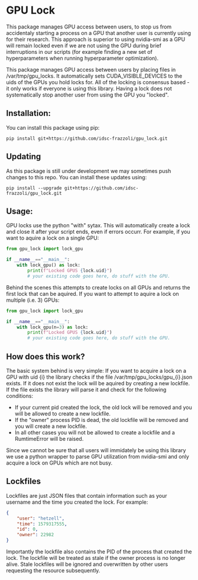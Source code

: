 # GPU Lock
This package manages GPU access between users, to stop us from accidentaly starting a process on a GPU that another user is currently using for their research. This approach is superior to using nvidia-smi as a GPU will remain locked even if we are not using the GPU during brief interruptions in our scripts (for example finding a new set of hyperparameters when running hyperparameter optimization). 

This package manages GPU access between users by placing files in /var/tmp/gpu_locks. It automatically sets CUDA_VISIBLE_DEVICES to the uids of the GPUs you hold locks for. All of the locking is consensus based - it only works if everyone is using this library. Having a lock does not systematically stop another user from using the GPU you "locked".

## Installation:
You can install this package using pip:
```shell
pip install git+https://github.com/idsc-frazzoli/gpu_lock.git
```

## Updating
As this package is still under development we may sometimes push changes to this repo. You can install these updates using:
```shell
pip install --upgrade git+https://github.com/idsc-frazzoli/gpu_lock.git
```

## Usage:
GPU locks use the python "with" sytax. This will automatically create a lock and close it after your script ends, even if errors occurr. For example, if you want to aquire a lock on a single GPU:
```python
from gpu_lock import lock_gpu

if __name__=="__main__":
    with lock_gpu() as lock:
        print(f"Locked GPUS {lock.uid}")
        # your existing code goes here, do stuff with the GPU.
```
Behind the scenes this attempts to create locks on all GPUs and returns the first lock that can be aquired.
If you want to attempt to aquire a lock on multiple (i.e. 3) GPUs:
```python
from gpu_lock import lock_gpu

if __name__=="__main__":
    with lock_gpu(n=3) as lock:
        print(f"Locked GPUS {lock.uid}")
        # your existing code goes here, do stuff with the GPU.
```

## How does this work?
The basic system behind is very simple: If you want to acquire a lock on a GPU with uid {i} the library checks if the file /var/tmp/gpu_locks/gpu_{i}.json exists. If it does not exist the lock will be aquired by creating a new lockfile. If the file exists the library will parse it and check for the following conditions:
- If your current pid created the lock, the old lock will be removed and you will be allowed to create a new lockfile.
- If the "owner" process PID is dead, the old lockfile will be removed and you will create a new lockfile.
- In all other cases you will not be allowed to create a lockfile and a RumtimeError will be raised.

Since we cannot be sure that all users will immidately be using this library we use a python wrapper to parse GPU utilization from nvidia-smi and only acquire a lock on GPUs which are not busy.

## Lockfiles
Lockfiles are just JSON files that contain information such as your username and the time you created the lock. For example:
``` json
{
    "user": "hetzell", 
    "time": 1579317555, 
    "id": 0, 
    "owner": 22982
}
```
Importantly the lockfile also contains the PID of the process that created the lock. The lockfile will be treated as stale if the owner process is no longer alive. Stale lockfiles will be ignored and overwritten by other users requesting the resource subsequently.

